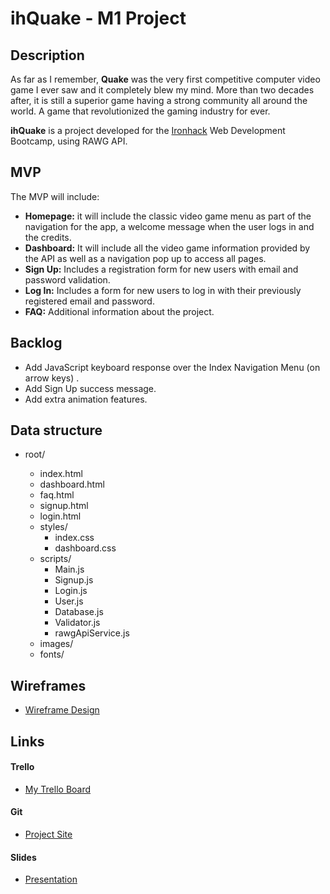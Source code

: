 # ihQuake - M1 Project



## Description

As far as I remember, **Quake** was the very first competitive computer video game I ever saw and it completely blew my mind. More than two decades after, it is still a superior game having a strong community all around the world. A game that revolutionized the gaming industry for ever.

**ihQuake** is a project developed for the [Ironhack](https://www.ironhack.com/en) Web Development Bootcamp, using RAWG API.



## MVP

The MVP will include:

- **Homepage:** it will include the classic video game menu as part of the navigation for the app, a welcome message when the user logs in and the credits.
- **Dashboard:** It will include all the video game information provided by the API as well as a navigation pop up to access all pages.
- **Sign Up:** Includes a registration form for new users with email and password validation.
- **Log In:** Includes a form for new users to log in with their previously registered email and password.
- **FAQ:** Additional information about the project.



## Backlog

* Add JavaScript keyboard response over the Index Navigation Menu (on arrow keys) .
* Add Sign Up success message.
* Add extra animation features.



## Data structure

- root/

  - index.html
  - dashboard.html
  - faq.html
  - signup.html
  - login.html
  - styles/
    - index.css
    - dashboard.css
  - scripts/
    - Main.js
    - Signup.js
    - Login.js
    - User.js
    - Database.js
    - Validator.js
    - rawgApiService.js
  - images/
  - fonts/

  

## Wireframes

* [Wireframe Design](https://share.balsamiq.com/c/6gLa2ryBE52dRh21yRHGPJ.png)



## Links

#### Trello

* [My Trello Board](https://trello.com/b/dc3pXZmh)

#### Git

* [Project Site](https://armaghx930.github.io/ihQuake-m1-project/) 

#### Slides

* [Presentation](https://docs.google.com/presentation/d/1R9rgNNzojlKqQPSxm6OomHU8G0EJR_KFECWbB5iEFlM/edit?usp=sharing)